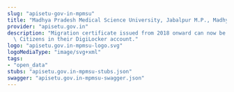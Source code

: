 ```yaml
---
slug: "apisetu-gov-in-mpmsu"
title: "Madhya Pradesh Medical Science University, Jabalpur M.P., Madhya Pradesh"
provider: "apisetu.gov.in"
description: "Migration certificate issued from 2018 onward can now be fetched by\
  \ Citizens in their DigiLocker account."
logo: "apisetu.gov.in-mpmsu-logo.svg"
logoMediaType: "image/svg+xml"
tags:
- "open_data"
stubs: "apisetu.gov.in-mpmsu-stubs.json"
swagger: "apisetu.gov.in-mpmsu-swagger.json"
---
```

